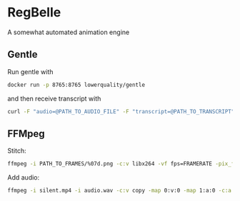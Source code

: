 # RegBelle

A somewhat automated animation engine

## Gentle

Run gentle with
```bash
docker run -p 8765:8765 lowerquality/gentle
```

and then receive transcript with
```bash
curl -F "audio=@PATH_TO_AUDIO_FILE" -F "transcript=@PATH_TO_TRANSCRIPT" "http://localhost:8765/transcriptions?async=false"
```

## FFMpeg

Stitch:

```bash
ffmpeg -i PATH_TO_FRAMES/%07d.png -c:v libx264 -vf fps=FRAMERATE -pix_fmt yuv420p silent.mp4
```

Add audio:

```bash
ffmpeg -i silent.mp4 -i audio.wav -c:v copy -map 0:v:0 -map 1:a:0 -c:a aac -b:a 192k output.mp4
```